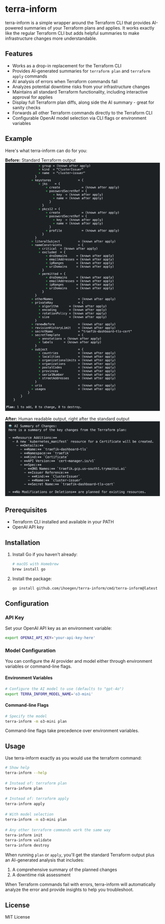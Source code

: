# terra-inform

terra-inform is a simple wrapper around the Terraform CLI that provides AI-powered summaries of your Terraform plans and applies. It works exactly like the regular Terraform CLI but adds helpful summaries to make infrastructure changes more understandable.

## Features

- Works as a drop-in replacement for the Terraform CLI
- Provides AI-generated summaries for `terraform plan` and `terraform apply` commands
- AI analysis of errors when Terraform commands fail
- Analyzes potential downtime risks from your infrastructure changes
- Maintains all standard Terraform functionality, including interactive approval for applies
- Display full Terraform plan diffs, along side the AI summary - great for sanity checks
- Forwards all other Terraform commands directly to the Terraform CLI
- Configurable OpenAI model selection via CLI flags or environment variables

## Example

Here's what terra-inform can do for you:

**Before:** Standard Terraform output  
![Before terra-inform](assets/before.png)

**After:** Human readable output, right after the standard output
![After terra-inform](assets/after.png)

## Prerequisites

- Terraform CLI installed and available in your PATH
- OpenAI API key

## Installation

1. Install Go if you haven't already:
   ```bash
   # macOS with Homebrew
   brew install go
   ```

2. Install the package:
   ```bash
   go install github.com/ihoegen/terra-inform/cmd/terra-inform@latest
   ```

## Configuration

### API Key

Set your OpenAI API key as an environment variable:

```bash
export OPENAI_API_KEY='your-api-key-here'
```

### Model Configuration

You can configure the AI provider and model either through environment variables or command-line flags.

#### Environment Variables

```bash
# Configure the AI model to use (defaults to "gpt-4o")
export TERRA_INFORM_MODEL_NAME='o3-mini'
```

#### Command-line Flags

```bash
# Specify the model
terra-inform -m o3-mini plan
```

Command-line flags take precedence over environment variables.

## Usage

Use terra-inform exactly as you would use the terraform command:

```bash
# Show help
terra-inform --help

# Instead of: terraform plan
terra-inform plan

# Instead of: terraform apply
terra-inform apply

# With model selection
terra-inform -m o3-mini plan

# Any other terraform commands work the same way
terra-inform init
terra-inform validate
terra-inform destroy
```

When running `plan` or `apply`, you'll get the standard Terraform output plus an AI-generated analysis that includes:

1. A comprehensive summary of the planned changes
2. A downtime risk assessment

When Terraform commands fail with errors, terra-inform will automatically analyze the error and provide insights to help you troubleshoot.

## License

MIT License 